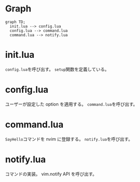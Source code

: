 # Graph

```mermaid
graph TD;
  init.lua --> config.lua
  config.lua --> command.lua
  command.lua --> notify.lua
```

# init.lua

`config.lua`を呼び出す。
`setup`関数を定義している。

# config.lua

ユーザーが設定した option を適用する。
`command.lua`を呼び出す。

# command.lua

`SayHello`コマンドを nvim に登録する。
`notify.lua`を呼び出す。

# notify.lua

コマンドの実装。
vim.notify API を呼び出す。
